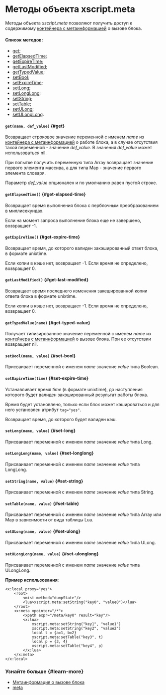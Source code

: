 # Методы объекта xscript.meta

Методы объекта _xscript.meta_ позволяют получить доступ к содержимому [контейнера с метаинформацией](../concepts/meta.md) о вызове блока.

#### Список методов:

- [get](block-lua-meta.md#get);
- [getElapsedTime](block-lua-meta.md#get-elapsed-time);
- [getExpireTime](block-lua-meta.md#get-expire-time);
- [getLastModified](block-lua-meta.md#get-last-modified);
- [getTypedValue](block-lua-meta.md#get-typed-value);
- [setBool](block-lua-meta.md#set-bool);
- [setExpireTime](block-lua-meta.md#set-expire-time);
- [setLong](block-lua-meta.md#set-long);
- [setLongLong](block-lua-meta.md#set-longlong);
- [setString](block-lua-meta.md#set-string);
- [setTable](block-lua-meta.md#set-table);
- [setULong](block-lua-meta.md#set-ulong);
- [setULongLong](block-lua-meta.md#set-ulonglong).

#### `get(name, def_value)` {#get}

Возвращает строковое значение переменной с именем _name_ из [контейнера с метаинформацией](../concepts/meta.md) о работе блока, а в случае отсутствия такой переменной - значение _def_value_. В значения _def_value_ может использоваться nil.

При попытке получить переменную типа Array возвращает значение первого элемента массива, а для типа Map - значение первого элемента словаря.

Параметр _def_value_ опционален и по умолчанию равен пустой строке.

#### `getElapsedTime()` {#get-elapsed-time}

Возвращает время выполнения блока с перблочным преобразованием в миллисекундах.

Если на момент запроса выполнение блока еще не завершено, возвращает -1.

#### `getExpireTime()` {#get-expire-time}

Возвращает время, до которого валиден закэшированный ответ блока, в формате unixtime.

Если копии в кэше нет, возвращает -1. Если время не определено, возвращает 0.

#### `getLastModified()` {#get-last-modified}

Возвращает время последнего изменения закешированной копии ответа блока в формате unixtime.

Если копии в кэше нет, возвращает -1. Если время не определено, возвращает 0.

#### `getTypedValue(name)` {#get-typed-value}

Получает типизированное значение переменной с именем _name_ из [контейнера с метаинформацией](../concepts/meta.md) о вызове блока. При ее отсутствии возвращает nil.

#### `setBool(name, value)` {#set-bool}

Присваивает переменной с именем _name_ значение _value_ типа Boolean.

#### `setExpireTime(time)` {#set-expire-time}

Устанавливает время _time_ (в формате unixtime), до наступления которого будет валиден закэшированный результат работы блока.

Время будет установлено, только если блок может кэшироваться и для него установлен атрибут `tag="yes"`.

Возвращает время, до которого будет валиден кэш.

#### `setLong(name, value)` {#set-long}

Присваивает переменной с именем _name_ значение _value_ типа Long.

#### `setLongLong(name, value)` {#set-longlong}

Присваивает переменной с именем _name_ значение _value_ типа LongLong.

#### `setString(name, value)` {#set-string}

Присваивает переменной с именем _name_ значение _value_ типа String. 

#### `setTable(name, value)` {#set-table}

Присваивает переменной с именем _name_ значение _value_ типа Array или Map в зависимости от вида таблицы Lua.

#### `setULong(name, value)` {#set-ulong}

Присваивает переменной с именем _name_ значение _value_ типа ULong.

#### `setULongLong(name, value)` {#set-ulonglong}

Присваивает переменной с именем _name_ значение _value_ типа ULongLong.

**Пример использования**:

```
<x:local proxy="yes">
    <root>
        <mist method="dumpState"/>
        <lua>xscript.meta:setString("key0", "value0")</lua>
    </root>
    <x:meta xpointer="/*">
        <xpath expr="/meta/key0" result="key"/>
        <x:lua>
            xscript.meta:setString("key1", "value1")
            xscript.meta:setString("key2", "value2")
            local t = {a=1, b=2}
            xscript.meta:setTable("key3", t)
            local p = {3, 4}
            xscript.meta:setTable("key4", p)
        </x:lua>
    </x:meta>
</x:local>
```

### Узнайте больше {#learn-more}
* [Метаинформация о вызове блока](../concepts/meta.md)
* [meta](../reference/meta-tag.md)